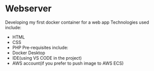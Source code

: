 # Webserver
Developing  my first docker container for a web app 
Technologies used include:
- HTML
- CSS
- PHP
Pre-requisites include:
- Docker Desktop 
- IDE(using VS CODE in the project)
- AWS account(if you prefer to  push image to  AWS ECS)
